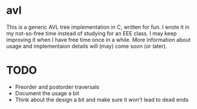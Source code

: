 # avl
This is a generic AVL tree implementation in C, written for fun.
I wrote it in my not-so-free time instead of studying for an EEE class. I may keep
improving it when I have free time once in a while.
More information about usage and implementaion details will (may) come soon (or later).

# TODO
- Preorder and postorder traversals
- Document the usage a bit
- Think about the design a bit and make sure it won't lead to dead ends
